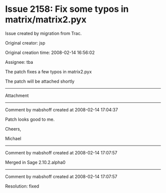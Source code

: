 # Issue 2158: Fix some typos in matrix/matrix2.pyx

Issue created by migration from Trac.

Original creator: jsp

Original creation time: 2008-02-14 16:56:02

Assignee: tba

The patch fixes a few typos in matrix2.pyx

The patch will be attached shortly


---

Attachment


---

Comment by mabshoff created at 2008-02-14 17:04:37

Patch looks good to me.

Cheers,

Michael


---

Comment by mabshoff created at 2008-02-14 17:07:57

Merged in Sage 2.10.2.alpha0


---

Comment by mabshoff created at 2008-02-14 17:07:57

Resolution: fixed
